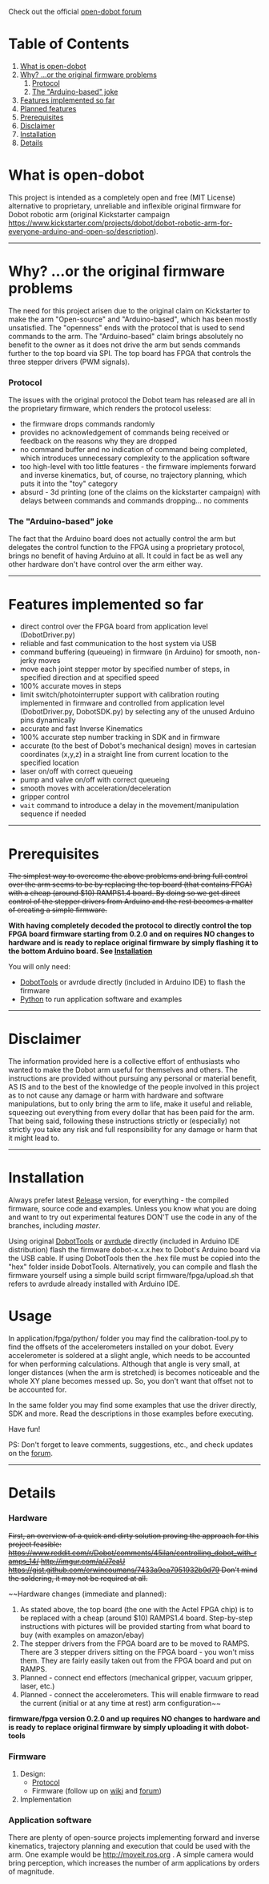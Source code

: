 Check out the official [open-dobot forum](http://open-dobot.no-ip.org)

# Table of Contents
1. [What is open-dobot](#what-is-open-dobot)
2. [Why? ...or the original firmware problems](#why)
   1. [Protocol](#protocol)
   2. [The "Arduino-based" joke](#arduino-joke)
3. [Features implemented so far](#features-implemented-so-far)
4. [Planned features](http://open-dobot.no-ip.org)
5. [Prerequisites](#prerequisites)
6. [Disclaimer](#disclaimer)
7. [Installation](#installation)
8. [Details](#details)

# What is open-dobot
This project is intended as a completely open and free (MIT License) alternative to proprietary, unreliable and inflexible original firmware for Dobot robotic arm (original Kickstarter campaign https://www.kickstarter.com/projects/dobot/dobot-robotic-arm-for-everyone-arduino-and-open-so/description).

---

# <a name="why"></a> Why? ...or the original firmware problems
The need for this project arisen due to the original claim on Kickstarter to make the arm "Open-source" and "Arduino-based", which has been mostly unsatisfied.
The "openness" ends with the protocol that is used to send commands to the arm. The "Arduino-based" claim brings absolutely no benefit to the owner as it does not drive the arm but sends commands further to the top board via SPI. The top board has FPGA that controls the three stepper drivers (PWM signals).
### Protocol
The issues with the original protocol the Dobot team has released are all in the proprietary firmware, which renders the protocol useless:
- the firmware drops commands randomly
- provides no acknowledgement of commands being received or feedback on the reasons why they are dropped
- no command buffer and no indication of command being completed, which introduces unnecessary complexity to the application software
- too high-level with too little features - the firmware implements forward and inverse kinematics, but, of course, no trajectory planning, which puts it into the "toy" category
- absurd - 3d printing (one of the claims on the kickstarter campaign) with delays between commands and commands dropping... no comments

### <a name="arduino-joke"></a> The "Arduino-based" joke
The fact that the Arduino board does not actually control the arm but delegates the control function to the FPGA using a proprietary protocol, brings no benefit of having Arduino at all. It could in fact be as well any other hardware don't have control over the arm either way.

---

# Features implemented so far
- direct control over the FPGA board from application level (DobotDriver.py)
- reliable and fast communication to the host system via USB
- command buffering (queueing) in firmware (in Arduino) for smooth, non-jerky moves
- move each joint stepper motor by specified number of steps, in specified direction and at specified speed
- 100% accurate moves in steps
- limit switch/photointerrupter support with calibration routing implemented in firmware and controlled from application level (DobotDriver.py, DobotSDK.py) by selecting any of the unused Arduino pins dynamically
- accurate and fast Inverse Kinematics
- 100% accurate step number tracking in SDK and in firmware
- accurate (to the best of Dobot's mechanical design) moves in cartesian coordinates (x,y,z) in a straight line from current location to the specified location
- laser on/off with correct queueing
- pump and valve on/off with correct queueing
- smooth moves with acceleration/deceleration
- gripper control
- ```wait``` command to introduce a delay in the movement/manipulation sequence if needed

---

# Prerequisites
~~The simplest way to overcome the above problems and bring full control over the arm seems to be by replacing the top board (that contains FPGA) with a cheap (around $10) RAMPS1.4 board. By doing so we get direct control of the stepper drivers from Arduino and the rest becomes a matter of creating a simple firmware.~~

**With having completely decoded the protocol to directly control the top FPGA board firmware starting from 0.2.0 and on requires NO changes to hardware and is ready to replace original firmware by simply flashing it to the bottom Arduino board. See [Installation](#installation)**

You will only need:
- [DobotTools](http://dobot.cc/download.php) or avrdude directly (included in Arduino IDE) to flash the firmware
- [Python](https://www.python.org) to run application software and examples

---

# Disclaimer
The information provided here is a collective effort of enthusiasts who wanted to make the Dobot arm useful for themselves and others. The instructions are provided without pursuing any personal or material benefit, AS IS and to the best of the knowledge of the people involved in this project as to not cause any damage or harm with hardware and software manipulations, but to only bring the arm to life, make it useful and reliable, squeezing out everything from every dollar that has been paid for the arm. That being said, following these instructions strictly or (especially) not strictly you take any risk and full responsibility for any damage or harm that it might lead to.

---

# Installation
Always prefer latest [Release](https://github.com/maxosprojects/open-dobot/releases) version, for everything - the compiled firmware, source code and examples. 
Unless you know what you are doing and want to try out experimental features DON'T use the code in any of the branches, including *master*.

Using original [DobotTools](http://dobot.cc/download.php) or [avrdude](http://www.nongnu.org/avrdude) directly (included in Arduino IDE distribution) flash the firmware dobot-x.x.x.hex to Dobot's Arduino board via the USB cable. If using DobotTools then the .hex file must be copied into the "hex" folder inside DobotTools.
Alternatively, you can compile and flash the firmware yourself using a simple build script firmware/fpga/upload.sh that refers to avrdude already installed with Arduino IDE.

# Usage
In application/fpga/python/ folder you may find the calibration-tool.py to find the offsets of the accelerometers installed on your dobot. Every accelerometer is soldered at a slight angle, which needs to be accounted for when performing calculations. Although that angle is very small, at longer distances (when the arm is stretched) is becomes noticeable and the whole XY plane becomes messed up. So, you don't want that offset not to be accounted for.

In the same folder you may find some examples that use the driver directly, SDK and more. Read the descriptions in those examples before executing.

Have fun!

PS: Don't forget to leave comments, suggestions, etc., and check updates on the [forum](http://open-dobot.no-ip.org).

---

# Details
### Hardware
~~First, an overview of a quick and dirty solution proving the approach for this project feasible:
https://www.reddit.com/r/Dobot/comments/45ilan/controlling_dobot_with_ramps_14/
http://imgur.com/a/J7eaU
https://gist.github.com/erwincoumans/7433a9ea7951932b9d79
Don't mind the soldering, it may not be required at all.~~

~~Hardware changes (immediate and planned):
1. As stated above, the top board (the one with the Actel FPGA chip) is to be replaced with a cheap (around $10) RAMPS1.4 board. Step-by-step instructions with pictures will be provided starting from what board to buy (with examples on amazon/ebay)
2. The stepper drivers from the FPGA board are to be moved to RAMPS. There are 3 stepper drivers sitting on the FPGA board - you won't miss them. They are fairly easily taken out from the FPGA board and put on RAMPS.
3. Planned - connect end effectors (mechanical gripper, vacuum gripper, laser, etc.)
4. Planned - connect the accelerometers. This will enable firmware to read the current (initial or at any time at rest) arm configuration~~

**firmware/fpga version 0.2.0 and up requires NO changes to hardware and is ready to replace original firmware by simply uploading it with dobot-tools**

### Firmware
1. Design:
    - [Protocol](https://github.com/maxosprojects/open-dobot/wiki/Protocol-Design)
    - Firmware (follow up on [wiki](https://github.com/maxosprojects/open-dobot/wiki) and [forum](http://open-dobot.no-ip.org))
2. Implementation

### Application software
There are plenty of open-source projects implementing forward and inverse kinematics, trajectory planning and execution that could be used with the arm. One example would be http://moveit.ros.org . A simple camera would bring perception, which increases the number of arm applications by orders of magnitude.
